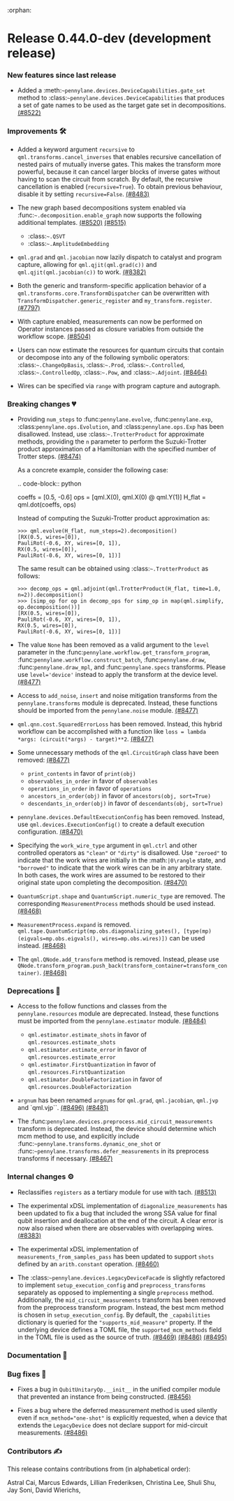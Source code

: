 :orphan:

# Release 0.44.0-dev (development release)

<h3>New features since last release</h3>

* Added a :meth:`~pennylane.devices.DeviceCapabilities.gate_set` method to :class:`~pennylane.devices.DeviceCapabilities`
  that produces a set of gate names to be used as the target gate set in decompositions.
  [(#8522)](https://github.com/PennyLaneAI/pennylane/pull/8522)

<h3>Improvements 🛠</h3>

* Added a keyword argument ``recursive`` to ``qml.transforms.cancel_inverses`` that enables
  recursive cancellation of nested pairs of mutually inverse gates. This makes the transform
  more powerful, because it can cancel larger blocks of inverse gates without having to scan
  the circuit from scratch. By default, the recursive cancellation is enabled (``recursive=True``).
  To obtain previous behaviour, disable it by setting ``recursive=False``.
  [(#8483)](https://github.com/PennyLaneAI/pennylane/pull/8483)

* The new graph based decompositions system enabled via :func:`~.decomposition.enable_graph` now supports the following
  additional templates.
  [(#8520)](https://github.com/PennyLaneAI/pennylane/pull/8520)
  [(#8515)](https://github.com/PennyLaneAI/pennylane/pull/8515)
  
  - :class:`~.QSVT`
  - :class:`~.AmplitudeEmbedding`

* `qml.grad` and `qml.jacobian` now lazily dispatch to catalyst and program
  capture, allowing for `qml.qjit(qml.grad(c))` and `qml.qjit(qml.jacobian(c))` to work.
  [(#8382)](https://github.com/PennyLaneAI/pennylane/pull/8382)

* Both the generic and transform-specific application behavior of a `qml.transforms.core.TransformDispatcher`
  can be overwritten with `TransformDispatcher.generic_register` and `my_transform.register`.
  [(#7797)](https://github.com/PennyLaneAI/pennylane/pull/7797)

* With capture enabled, measurements can now be performed on Operator instances passed as closure
  variables from outside the workflow scope.
  [(#8504)](https://github.com/PennyLaneAI/pennylane/pull/8504)

* Users can now estimate the resources for quantum circuits that contain or decompose into
  any of the following symbolic operators: :class:`~.ChangeOpBasis`, :class:`~.Prod`,
  :class:`~.Controlled`, :class:`~.ControlledOp`, :class:`~.Pow`, and :class:`~.Adjoint`.
  [(#8464)](https://github.com/PennyLaneAI/pennylane/pull/8464)

* Wires can be specified via `range` with program capture and autograph.

<h3>Breaking changes 💔</h3>

* Providing ``num_steps`` to :func:`pennylane.evolve`, :func:`pennylane.exp`, :class:`pennylane.ops.Evolution`,
  and :class:`pennylane.ops.Exp` has been disallowed. Instead, use :class:`~.TrotterProduct` for approximate
  methods, providing the ``n`` parameter to perform the Suzuki-Trotter product approximation of a Hamiltonian
  with the specified number of Trotter steps.
  [(#8474)](https://github.com/PennyLaneAI/pennylane/pull/8474)

  As a concrete example, consider the following case:

  .. code-block:: python

    coeffs = [0.5, -0.6]
    ops = [qml.X(0), qml.X(0) @ qml.Y(1)]
    H_flat = qml.dot(coeffs, ops)

  Instead of computing the Suzuki-Trotter product approximation as:

  ```pycon
  >>> qml.evolve(H_flat, num_steps=2).decomposition()
  [RX(0.5, wires=[0]),
  PauliRot(-0.6, XY, wires=[0, 1]),
  RX(0.5, wires=[0]),
  PauliRot(-0.6, XY, wires=[0, 1])]
  ```

  The same result can be obtained using :class:`~.TrotterProduct` as follows:

  ```pycon
  >>> decomp_ops = qml.adjoint(qml.TrotterProduct(H_flat, time=1.0, n=2)).decomposition()
  >>> [simp_op for op in decomp_ops for simp_op in map(qml.simplify, op.decomposition())]
  [RX(0.5, wires=[0]),
  PauliRot(-0.6, XY, wires=[0, 1]),
  RX(0.5, wires=[0]),
  PauliRot(-0.6, XY, wires=[0, 1])]
  ```

* The value ``None`` has been removed as a valid argument to the ``level`` parameter in the
  :func:`pennylane.workflow.get_transform_program`, :func:`pennylane.workflow.construct_batch`,
  :func:`pennylane.draw`, :func:`pennylane.draw_mpl`, and :func:`pennylane.specs` transforms.
  Please use ``level='device'`` instead to apply the transform at the device level.
  [(#8477)](https://github.com/PennyLaneAI/pennylane/pull/8477)

* Access to ``add_noise``, ``insert`` and noise mitigation transforms from the ``pennylane.transforms`` module is deprecated.
  Instead, these functions should be imported from the ``pennylane.noise`` module.
  [(#8477)](https://github.com/PennyLaneAI/pennylane/pull/8477)

* ``qml.qnn.cost.SquaredErrorLoss`` has been removed. Instead, this hybrid workflow can be accomplished
  with a function like ``loss = lambda *args: (circuit(*args) - target)**2``.
  [(#8477)](https://github.com/PennyLaneAI/pennylane/pull/8477)

* Some unnecessary methods of the ``qml.CircuitGraph`` class have been removed:
  [(#8477)](https://github.com/PennyLaneAI/pennylane/pull/8477)

  - ``print_contents`` in favor of ``print(obj)``
  - ``observables_in_order`` in favor of ``observables``
  - ``operations_in_order`` in favor of ``operations``
  - ``ancestors_in_order(obj)`` in favor of ``ancestors(obj, sort=True)``
  - ``descendants_in_order(obj)`` in favor of ``descendants(obj, sort=True)``

* ``pennylane.devices.DefaultExecutionConfig`` has been removed. Instead, use
  ``qml.devices.ExecutionConfig()`` to create a default execution configuration.
  [(#8470)](https://github.com/PennyLaneAI/pennylane/pull/8470)

* Specifying the ``work_wire_type`` argument in ``qml.ctrl`` and other controlled operators as ``"clean"`` or
  ``"dirty"`` is disallowed. Use ``"zeroed"`` to indicate that the work wires are initially in the :math:`|0\rangle`
  state, and ``"borrowed"`` to indicate that the work wires can be in any arbitrary state. In both cases, the
  work wires are assumed to be restored to their original state upon completing the decomposition.
  [(#8470)](https://github.com/PennyLaneAI/pennylane/pull/8470)

* `QuantumScript.shape` and `QuantumScript.numeric_type` are removed. The corresponding `MeasurementProcess`
  methods should be used instead.
  [(#8468)](https://github.com/PennyLaneAI/pennylane/pull/8468)

* `MeasurementProcess.expand` is removed.
  `qml.tape.QuantumScript(mp.obs.diagonalizing_gates(), [type(mp)(eigvals=mp.obs.eigvals(), wires=mp.obs.wires)])`
  can be used instead.
  [(#8468)](https://github.com/PennyLaneAI/pennylane/pull/8468)

* The `qml.QNode.add_transform` method is removed.
  Instead, please use `QNode.transform_program.push_back(transform_container=transform_container)`.
  [(#8468)](https://github.com/PennyLaneAI/pennylane/pull/8468)

<h3>Deprecations 👋</h3>

* Access to the follow functions and classes from the ``pennylane.resources`` module are deprecated. Instead, these functions must be imported from the ``pennylane.estimator`` module.
  [(#8484)](https://github.com/PennyLaneAI/pennylane/pull/8484)
    
    - ``qml.estimator.estimate_shots`` in favor of ``qml.resources.estimate_shots``
    - ``qml.estimator.estimate_error`` in favor of ``qml.resources.estimate_error``
    - ``qml.estimator.FirstQuantization`` in favor of ``qml.resources.FirstQuantization``
    - ``qml.estimator.DoubleFactorization`` in favor of ``qml.resources.DoubleFactorization``

* ``argnum`` has been renamed ``argnums`` for ``qml.grad``, ``qml.jacobian``, ``qml.jvp`` and `qml.vjp``.
  [(#8496)](https://github.com/PennyLaneAI/pennylane/pull/8496)
  [(#8481)](https://github.com/PennyLaneAI/pennylane/pull/8481)

* The :func:`pennylane.devices.preprocess.mid_circuit_measurements` transform is deprecated. Instead,
  the device should determine which mcm method to use, and explicitly include :func:`~pennylane.transforms.dynamic_one_shot`
  or :func:`~pennylane.transforms.defer_measurements` in its preprocess transforms if necessary.
  [(#8467)](https://github.com/PennyLaneAI/pennylane/pull/8467)

<h3>Internal changes ⚙️</h3>

* Reclassifies `registers` as a tertiary module for use with tach.
  [(#8513)](https://github.com/PennyLaneAI/pennylane/pull/8513)

* The experimental xDSL implementation of `diagonalize_measurements` has been updated to fix a bug
  that included the wrong SSA value for final qubit insertion and deallocation at the end of the
  circuit. A clear error is now also raised when there are observables with overlapping wires.
  [(#8383)](https://github.com/PennyLaneAI/pennylane/pull/8383)

* The experimental xDSL implementation of `measurements_from_samples_pass` has been updated to support `shots` defined by an `arith.constant` operation.
  [(#8460)](https://github.com/PennyLaneAI/pennylane/pull/8460)

* The :class:`~pennylane.devices.LegacyDeviceFacade` is slightly refactored to implement `setup_execution_config` and `preprocess_transforms`
  separately as opposed to implementing a single `preprocess` method. Additionally, the `mid_circuit_measurements` transform has been removed
  from the preprocess transform program. Instead, the best mcm method is chosen in `setup_execution_config`. By default, the ``_capabilities``
  dictionary is queried for the ``"supports_mid_measure"`` property. If the underlying device defines a TOML file, the ``supported_mcm_methods``
  field in the TOML file is used as the source of truth.
  [(#8469)](https://github.com/PennyLaneAI/pennylane/pull/8469)
  [(#8486)](https://github.com/PennyLaneAI/pennylane/pull/8486)
  [(#8495)](https://github.com/PennyLaneAI/pennylane/pull/8495)

<h3>Documentation 📝</h3>

<h3>Bug fixes 🐛</h3>

* Fixes a bug in ``QubitUnitaryOp.__init__`` in the unified compiler module that prevented an
  instance from being constructed.
  [(#8456)](https://github.com/PennyLaneAI/pennylane/pull/8456)

* Fixes a bug where the deferred measurement method is used silently even if ``mcm_method="one-shot"`` is explicitly requested,
  when a device that extends the ``LegacyDevice`` does not declare support for mid-circuit measurements.
  [(#8486)](https://github.com/PennyLaneAI/pennylane/pull/8486)

<h3>Contributors ✍️</h3>

This release contains contributions from (in alphabetical order):

Astral Cai,
Marcus Edwards,
Lillian Frederiksen,
Christina Lee,
Shuli Shu,
Jay Soni,
David Wierichs,
